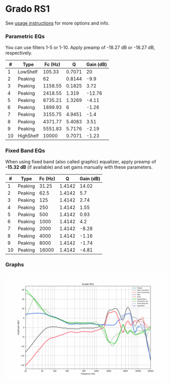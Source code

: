 # Grado RS1
See [usage instructions](https://github.com/jaakkopasanen/AutoEq#usage) for more options and info.

### Parametric EQs
You can use filters 1-5 or 1-10. Apply preamp of -18.27 dB or -18.27 dB, respectively.

|   # | Type      |   Fc (Hz) |      Q |   Gain (dB) |
|-----|-----------|-----------|--------|-------------|
|   1 | LowShelf  |    105.33 | 0.7071 |       20    |
|   2 | Peaking   |     62    | 0.8144 |       -9.9  |
|   3 | Peaking   |   1158.55 | 0.1825 |        3.72 |
|   4 | Peaking   |   2418.55 | 1.319  |      -12.76 |
|   5 | Peaking   |   8735.21 | 1.3269 |       -4.11 |
|   6 | Peaking   |   1899.93 | 6      |       -1.26 |
|   7 | Peaking   |   3155.75 | 4.9451 |       -1.4  |
|   8 | Peaking   |   4371.77 | 5.4083 |        3.51 |
|   9 | Peaking   |   5551.83 | 5.7176 |       -2.19 |
|  10 | HighShelf |  10000    | 0.7071 |       -1.23 |

### Fixed Band EQs
When using fixed band (also called graphic) equalizer, apply preamp of **-15.32 dB** (if available) and set gains manually with these parameters.

|   # | Type    |   Fc (Hz) |      Q |   Gain (dB) |
|-----|---------|-----------|--------|-------------|
|   1 | Peaking |     31.25 | 1.4142 |       14.02 |
|   2 | Peaking |     62.5  | 1.4142 |        5.7  |
|   3 | Peaking |    125    | 1.4142 |        2.74 |
|   4 | Peaking |    250    | 1.4142 |        1.55 |
|   5 | Peaking |    500    | 1.4142 |        0.93 |
|   6 | Peaking |   1000    | 1.4142 |        4.2  |
|   7 | Peaking |   2000    | 1.4142 |       -8.28 |
|   8 | Peaking |   4000    | 1.4142 |       -1.16 |
|   9 | Peaking |   8000    | 1.4142 |       -1.74 |
|  10 | Peaking |  16000    | 1.4142 |       -4.81 |

### Graphs
![](./Grado%20RS1.png)
